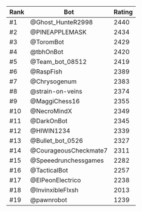Rank|Bot|Rating
---|---|---
#1|@Ghost_HunteR2998|2440
#2|@PINEAPPLEMASK|2434
#3|@ToromBot|2429
#4|@tbhOnBot|2420
#5|@Team_bot_08512|2419
#6|@RaspFish|2389
#7|@Chrysogenum|2383
#8|@strain-on-veins|2374
#9|@MaggiChess16|2355
#10|@NecroMindX|2349
#11|@DarkOnBot|2345
#12|@HIWIN1234|2339
#13|@Bullet_bot_0526|2327
#14|@CourageousCheckmate7|2311
#15|@Speeedrunchessgames|2282
#16|@TacticalBot|2257
#17|@ElPeonElectrico|2238
#18|@InvinxibleFlxsh|2013
#19|@pawnrobot|1239
